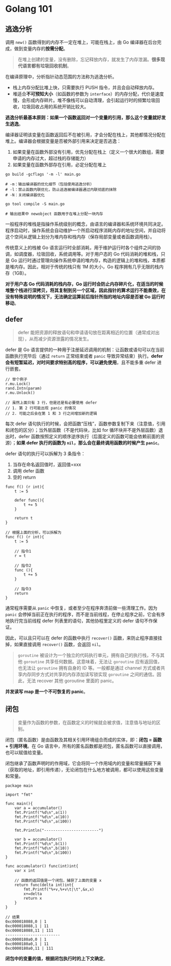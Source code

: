 # Golang 101

## 逃逸分析

调用 `new()` 函数得到的内存不一定在堆上，可能在栈上，由 Go 编译器在后台完成，做到变量内存的**按需分配**。

> 在堆上创建的变量，没有删除，忘记释放内存，就发生了内存泄漏。**很多现代语言都有垃圾回收机制**。

在编译原理中，分析指针动态范围的方法称为逃逸分析。

- 栈上内存分配比堆上快，只需要执行 PUSH 指令，并且会自动释放内存。
- 堆适合**不可预知大小**（如函数的参数为 `interface`）的内存分配，代价是速度慢，会形成内存碎片。堆不像栈可以自动清理，会引起运行时的频繁垃圾回收，垃圾回收占用的系统开销比较大。

**逃逸分析最基本原则：如果一个函数返回对一个变量的引用，那么这个变量就好发生逃逸**。

编译器证明该变量在函数返回后不在被引用，才会分配在栈上，其他都情况分配在堆上。编译器会根据变量是否被外部引用来决定是否逃逸：

1. 如果变量在函数外部没有引用，优先分配在栈上（定义一个很大的数组，需要申请的内存过大，超过栈的存储能力）
2. 如果变量在函数外部存在引用，必定分配在堆上

```shell
go build -gcflags '-m -l' main.go

# -m：输出编译器的优化细节（包括使用逃逸分析）
# -l：禁止函数内联优化，防止逃逸被编译器通过内联彻底的抹除
# -N：关闭编译器优化

go tool compile -S main.go

# 输出结果中 newobject 函数用于在堆上分配一块内存
```

一般程序的堆栈是指操作系统级别的概念，由语言的编译器和系统环境共同决定。程序启动时，操作系统会自动维护一个所启动程序消耗内存的地址空间，并自动将这个空间从逻辑上划分为堆内存和栈内存（保存局部变量或者函数调用栈）。

传统意义上的栈被 Go 语言运行时全部消耗，用于维护运行时各个组件之间的协调，如调度器，垃圾回收，系统调用等。对于用户态的 Go 代码消耗的堆和栈，只是 Go 运行时通过管理向操作系统申请的堆内存，构造的逻辑上的堆和栈，本质都是堆内存。因此，相对于传统的栈只有 1M 的大小，Go 程序拥有几乎无限的栈内存（1GB）。

**对于用户态 Go 代码消耗的栈内存，Go 运行时会防止内存碎片化，在适当的时候堆整个栈进行深拷贝，将其复制到另一个区域，因此指针的算术运行不能奏效，在没有特殊说明的情况下，无法确定运算前后指针所指的地址内容是否被 Go 运行时移动**。

## defer

> defer 能把资源的释放语句和申请语句放在距离相近的位置（通常成对出现），从而减少资源泄露的情况发生。

defer 是 Go 语言提供的一种用于注册延迟调用的机制：让函数或语句可以在当前函数执行完毕后（通过 `return` 正常结束或者 `panic` 导致异常结束）执行。**defer 会有短暂延迟，对时间要求特别高的程序，可以避免使用**，且不能多重 defer 进行嵌套。

```golang
// 举个例子
r.mu.Lock()
rand.Intn(param)
r.mu.Unlock()

// 虽然上面只有 3 行，但是还是有必要使用 defer
// 1. 第 2 行可能出现 panic 的情况
// 2. 可能之后会在第 1 和 3 行之间增加新的逻辑
```

每次 defer 语句执行的时候，会把函数“压栈”，函数参数复制下来（注意值，引用和闭包的区分）；当外层函数（不是代码块，比如 for 循环块并不是外层函数）退出时，defer 函数按照定义的顺序逆序执行（后面定义的函数可能会依赖前面的资源）；**如果 defer 执行的函数为 `nil`，那么会在最终调用函数的时候产生 `panic`**。

defer 语句的执行可以拆解为 3 条指令：

1. 当存在命名返回值时，返回值=xxx
2. 调用 defer 函数
3. 空的 return

```golang
func f() (r int){
    t := 5

    defer func(){
        t += 5
    }

    return t
}

// 根据上面的分析，可以拆解为
func f() (r int){
    t := 5

    // 指令1
    r = t

    // 指令2
    func (){
        t += 5
    }

    // 指令3
    return
}
```

通常程序需要从 `panic` 中恢复，或者至少在程序奔溃前做一些清理工作。因为 `panic` 会停掉当前正在执行的程序，而不是当前线程，在停止程序之前，它会有序地执行完当前线程 defer 列表里的语句，其他协程里定义的 defer 语句不作保证。

因此，可以且只可以在 defer 的函数中执行 `recover()` 函数，来防止程序直接挂掉，如果直接调用 `recover()` 函数，会返回 `nil`。

> `goroutine` 被设计为一个独立的代码执行单元，拥有自己的执行栈，不与其他 `goroutine` 共享任何数据。这意味着，无法让 `goroutine` 应有返回值，也无法让 `goroutine` 拥有自身的 ID 等。一般都是通过 channel 方式或者共享内存同步方式对共享的内存添加读写锁实现 `goroutine` 之间的通信。因此，无法 recover 其他 goroutine 里面的 panic。

**并发读写 map 是一个不可恢复的 panic**。

## 闭包

> 变量作为函数的参数，在函数定义的时候就会被求值，注意值与地址的区别。

闭包（匿名函数）是由函数及其相关引用环境组合而成的实体，即：**闭包 = 函数 + 引用环境**。在 Go 语言中，所有的匿名函数都是闭包，匿名函数可以直接调用，也可以赋值给变量。

闭包继承了函数声明时的作用域，它会将同一个作用域内的变量和常量捕获下来（获取的地址，即引用传递），无论闭包在什么地方被调用，都可以使用这些变量和常量。

```golang
package main

import "fmt"

func main(){
    var a = accumulator()
    fmt.Printf("%d\n",a(1))
    fmt.Printf("%d\n",a(10))
    fmt.Printf("%d\n",a(100))

    fmt.Println("------------------------")

    var b = accumulator()
    fmt.Printf("%d\n",b(1))
    fmt.Printf("%d\n",b(10))
    fmt.Printf("%d\n",b(100))
}

func accumulator() func(int)int{
    var x int

    // 函数的返回值是一个闭包，捕获了上面的变量 x 
    return func(delta int)int{
        fmt.Printf("%+v,%+v\t|\t",&x,x)
        x+=delta
        return x
    }
}

// 结果
0xc000018088,0 | 1
0xc000018088,1 | 11
0xc000018088,11 | 111
------------------------
0xc0000180a0,0 | 1
0xc0000180a0,1 | 11
0xc0000180a0,11 | 111
```

**闭包中的变量的值，根据闭包执行时的上下文确定**。
